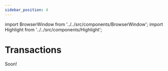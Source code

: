 ```yaml
---
sidebar_position: 4
---
```


import BrowserWindow from '../../src/components/BrowserWindow';
import Highlight from '../../src/components/Highlight';

# Transactions

Soon!
